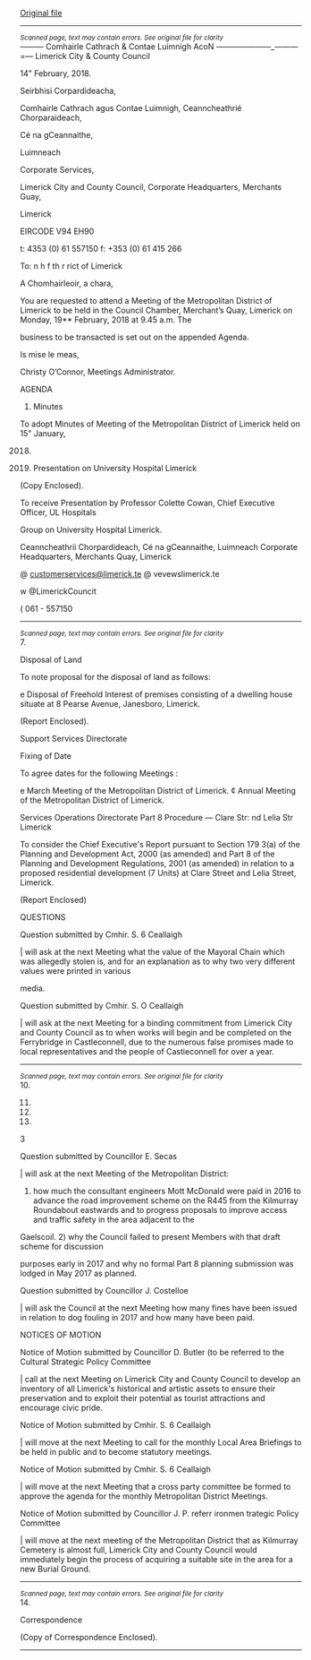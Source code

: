 [Original file](https://www.limerick.ie/sites/default/files/media/documents/2018-02/00%20Agenda%2019th%20February%202018.pdf)

---
*<small>Scanned page, text may contain errors. See original file for clarity</small>*  
_——_— Comhairle Cathrach
& Contae Luimnigh
AcoN —_—_—_—_—_—_—_———
=— Limerick City
& County Council

14" February, 2018.

Seirbhisi Corpardideacha,

Comhairle Cathrach agus Contae Luimnigh,
Ceanncheathrié Chorparaideach,

Cé na gCeannaithe,

Luimneach

Corporate Services,

Limerick City and County Council,
Corporate Headquarters,
Merchants Guay,

Limerick

EIRCODE V94 EH90

t: 4353 (0) 61 557150
f: +353 (0) 61 415 266

To: n h f th r rict of Limerick

A Chomhairleoir, a chara,

You are requested to attend a Meeting of the Metropolitan District of Limerick to be held in the
Council Chamber, Merchant’s Quay, Limerick on Monday, 19** February, 2018 at 9.45 a.m. The

business to be transacted is set out on the appended Agenda.

Is mise le meas,

Christy O’Connor,
Meetings Administrator.

AGENDA

1. Minutes

To adopt Minutes of Meeting of the Metropolitan District of Limerick held on 15" January,

2018.

2. Presentation on University Hospital Limerick

(Copy Enclosed).

To receive Presentation by Professor Colette Cowan, Chief Executive Officer, UL Hospitals

Group on University Hospital Limerick.

Ceanncheathrii Chorpardideach, Cé na gCeannaithe, Luimneach
Corporate Headquarters, Merchants Quay, Limerick

@ customerservices@limerick.te
@ vevewslimerick.te

w @LimerickCouncit

( 061 - 557150


---
*<small>Scanned page, text may contain errors. See original file for clarity</small>*  
7.

Disposal of Land

To note proposal for the disposal of land as follows:

e Disposal of Freehold Interest of premises consisting of a dwelling house situate at 8
Pearse Avenue, Janesboro, Limerick.

(Report Enclosed).

Support Services Directorate

Fixing of Date

To agree dates for the following Meetings :

e March Meeting of the Metropolitan District of Limerick.
¢ Annual Meeting of the Metropolitan District of Limerick.

Services Operations Directorate
Part 8 Procedure — Clare Str: nd Lelia Str Limerick

To consider the Chief Executive's Report pursuant to Section 179 3(a) of the Planning and
Development Act, 2000 (as amended) and Part 8 of the Planning and Development
Regulations, 2001 (as amended) in relation to a proposed residential development (7 Units)
at Clare Street and Lelia Street, Limerick.

(Report Enclosed)

QUESTIONS

Question submitted by Cmhir. S. 6 Ceallaigh

| will ask at the next Meeting what the value of the Mayoral Chain which was allegedly
stolen is, and for an explanation as to why two very different values were printed in various

media.

Question submitted by Cmhir. S. O Ceallaigh

| will ask at the next Meeting for a binding commitment from Limerick City and County
Council as to when works will begin and be completed on the Ferrybridge in Castleconnell,
due to the numerous false promises made to local representatives and the people of
Castieconnell for over a year.


---
*<small>Scanned page, text may contain errors. See original file for clarity</small>*  
10.

11.

12.

13.

3

Question submitted by Councillor E. Secas

| will ask at the next Meeting of the Metropolitan District:

1) how much the consultant engineers Mott McDonald were paid in 2016 to advance
the road improvement scheme on the R445 from the Kilmurray Roundabout eastwards and
to progress proposals to improve access and traffic safety in the area adjacent to the

Gaelscoil.
2) why the Council failed to present Members with that draft scheme for discussion

purposes early in 2017 and why no formal Part 8 planning submission was lodged in May
2017 as planned.

Question submitted by Councillor J. Costelloe

| will ask the Council at the next Meeting how many fines have been issued in relation to
dog fouling in 2017 and how many have been paid.

NOTICES OF MOTION

Notice of Motion submitted by Councillor D. Butler (to be referred to the Cultural
Strategic Policy Committee

| call at the next Meeting on Limerick City and County Council to develop an inventory of all
Limerick's historical and artistic assets to ensure their preservation and to exploit their
potential as tourist attractions and encourage civic pride.

Notice of Motion submitted by Cmhir. S. 6 Ceallaigh

| will move at the next Meeting to call for the monthly Local Area Briefings to be held in
public and to become statutory meetings.

Notice of Motion submitted by Cmhir. S. 6 Ceallaigh

| will move at the next Meeting that a cross party committee be formed to approve the
agenda for the monthly Metropolitan District Meetings.

Notice of Motion submitted by Councillor J. P. referr ironmen
trategic Policy Committee

| will move at the next meeting of the Metropolitan District that as Kilmurray Cemetery is
almost full, Limerick City and County Council would immediately begin the process of
acquiring a suitable site in the area for a new Burial Ground.


---
*<small>Scanned page, text may contain errors. See original file for clarity</small>*  
14.

Correspondence

(Copy of Correspondence Enclosed).


---
